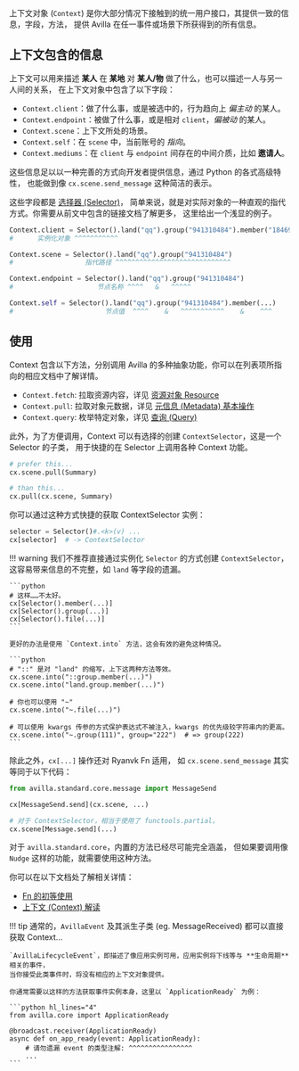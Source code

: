 上下文对象 (`Context`) 是你大部分情况下接触到的统一用户接口，其提供一致的信息，字段，方法，
提供 Avilla 在任一事件或场景下所获得到的所有信息。

## 上下文包含的信息

上下文可以用来描述 **某人** 在 **某地** 对 **某人/物** 做了什么，也可以描述一人与另一人间的关系，
在上下文对象中包含了以下字段：

- `Context.client`：做了什么事，或是被选中的，行为趋向上 *偏主动* 的某人。
- `Context.endpoint`：被做了什么事，或是相对 `client`，*偏被动* 的某人。
- `Context.scene`：上下文所处的场景。
- `Context.self`：在 `scene` 中，当前账号的 *指向*。
- `Context.mediums`：在 `client` 与 `endpoint` 间存在的中间介质，比如 **邀请人**。

这些信息足以以一种完善的方式向开发者提供信息，通过 Python 的各式高级特性，
也能做到像 `cx.scene.send_message` 这种简洁的表示。

这些字段都是 [选择器 (Selector)](/avilla/basic/hello-avilla/selector-basic)，
简单来说，就是对实际对象的一种直观的指代方式。你需要从前文中包含的链接文档了解更多，
这里给出一个浅显的例子。

```python
Context.client = Selector().land("qq").group("941310484").member("1846913566")
#      实例化对象 ^^^^^^^^^^^

Context.scene = Selector().land("qq").group("941310484")
#                  指代路径 ^^^^^^^^^^^^^^^^^^^^^^^^^^^^^

Context.endpoint = Selector().land("qq").group("941310484")
#                     节点名称 ^^^^   &   ^^^^^

Context.self = Selector().land("qq").group("941310484").member(...)
#                       节点值  ^^^^    &   ^^^^^^^^^^^    &    ^^^
```

## 使用

Context 包含以下方法，分别调用 Avilla 的多种抽象功能，你可以在列表项所指向的相应文档中了解详情。

- `Context.fetch`: 拉取资源内容，详见 [资源对象 Resource](/avilla/basic/hello-avilla/resource-basic)
- `Context.pull`: 拉取对象元数据，详见 [元信息 (Metadata) 基本操作](/avilla/basic/metadata-basic)
- `Context.query`: 枚举特定对象，详见 [查询 (Query)](/avilla/basic/query)

此外，为了方便调用，Context 可以有选择的创建 `ContextSelector`，这是一个 Selector 的子类，
用于快捷的在 Selector 上调用各种 Context 功能。

```python
# prefer this...
cx.scene.pull(Summary)

# than this...
cx.pull(cx.scene, Summary)
```

你可以通过这种方式快捷的获取 ContextSelector 实例：

```python
selector = Selector()#.<k>(v) ...
cx[selector]  # -> ContextSelector
```

!!! warning
    我们不推荐直接通过实例化 `Selector` 的方式创建 `ContextSelector`，
    这容易带来信息的不完整，如 `land` 等字段的遗漏。

    ```python
    # 这样……不太好。
    cx[Selector().member(...)]
    cx[Selector().group(...)]
    cx[Selector().file(...)]
    ```

    更好的办法是使用 `Context.into` 方法，这会有效的避免这种情况。

    ```python
    # "::" 是对 "land" 的缩写，上下这两种方法等效。
    cx.scene.into("::group.member(...)")
    cx.scene.into("land.group.member(...)")

    # 你也可以使用 "~"
    cx.scene.into("~.file(...)")

    # 可以使用 kwargs 传参的方式保护表达式不被注入，kwargs 的优先级较字符串内的更高。
    cx.scene.into("~.group(111)", group="222")  # => group(222)
    ```

除此之外，`cx[...]` 操作还对 Ryanvk Fn 适用，
如 `cx.scene.send_message` 其实等同于以下代码：

```python
from avilla.standard.core.message import MessageSend

cx[MessageSend.send](cx.scene, ...)

# 对于 ContextSelector，相当于使用了 functools.partial。
cx.scene[Message.send](...)
```

对于 `avilla.standard.core`，内置的方法已经尽可能完全涵盖，
但如果要调用像 `Nudge` 这样的功能，就需要使用这种方法。

你可以在以下文档处了解相关详情：

- [Fn 的初等使用](/avilla/advance/ryanvk/fn-basic)
- [上下文 (Context) 解读](/avilla/advance/context-detail)

!!! tip
    通常的，`AvillaEvent` 及其派生子类 (eg. MessageReceived) 都可以直接获取 Context...

    `AvillaLifecycleEvent`，即描述了像应用实例可用，应用实例将下线等与 **生命周期** 相关的事件，
    当你接受此类事件时，将没有相应的上下文对象提供。

    你通常需要以这样的方法获取事件实例本身，这里以 `ApplicationReady` 为例：

    ```python hl_lines="4"
    from avilla.core import ApplicationReady

    @broadcast.receiver(ApplicationReady)
    async def on_app_ready(event: ApplicationReady):
        # 请勿遗漏 event 的类型注解: ^^^^^^^^^^^^^^^^
        ...
    ```

